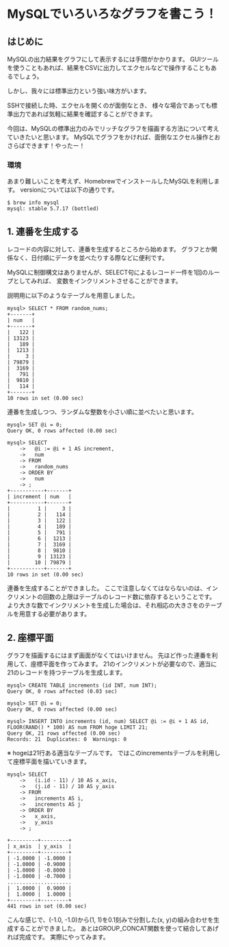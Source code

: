 # MySQLでいろいろなグラフを書こう！
## はじめに
MySQLの出力結果をグラフにして表示するには手間がかかります。
GUIツールを使うこともあれば、結果をCSVに出力してエクセルなどで操作することもあるでしょう。

しかし、我々には標準出力という強い味方がいます。

SSHで接続した時、エクセルを開くのが面倒なとき、
様々な場合であっても標準出力であれば気軽に結果を確認することができます。

今回は、MySQLの標準出力のみでリッチなグラフを描画する方法について考えていきたいと思います。
MySQLでグラフをかければ、面倒なエクセル操作とおさらばできます！やったー！

### 環境
あまり難しいことを考えず、HomebrewでインストールしたMySQLを利用します。
versionについては以下の通りです。

```
$ brew info mysql
mysql: stable 5.7.17 (bottled)
```

## 1. 連番を生成する
レコードの内容に対して、連番を生成するところから始めます。
グラフとか関係なく、日付順にデータを並べたりする際などに便利です。

MySQLに制御構文はありませんが、SELECT句によるレコード一件を1回のループとしてみれば、
変数をインクリメントさせることができます。

説明用に以下のようなテーブルを用意しました。
```
mysql> SELECT * FROM random_nums;
+-------+
| num   |
+-------+
|   122 |
| 13123 |
|   189 |
|  1213 |
|     3 |
| 79879 |
|  3169 |
|   791 |
|  9810 |
|   114 |
+-------+
10 rows in set (0.00 sec)
```
連番を生成しつつ、ランダムな整数を小さい順に並べたいと思います。

```
mysql> SET @i = 0;
Query OK, 0 rows affected (0.00 sec)

mysql> SELECT
    ->   @i := @i + 1 AS increment,
    ->   num
    -> FROM
    ->   random_nums
    -> ORDER BY
    ->   num
    -> ;
+-----------+-------+
| increment | num   |
+-----------+-------+
|         1 |     3 |
|         2 |   114 |
|         3 |   122 |
|         4 |   189 |
|         5 |   791 |
|         6 |  1213 |
|         7 |  3169 |
|         8 |  9810 |
|         9 | 13123 |
|        10 | 79879 |
+-----------+-------+
10 rows in set (0.00 sec)
```

連番を生成することができました。
ここで注意しなくてはならないのは、インクリメントの回数の上限はテーブルのレコード数に依存するということです。
より大きな数でインクリメントを生成した場合は、それ相応の大きさをのテーブルを用意する必要があります。


## 2. 座標平面
グラフを描画するにはまず画面がなくてはいけません。
先ほど作った連番を利用して、座標平面を作ってみます。
21のインクリメントが必要なので、適当に21のレコードを持つテーブルを生成します。

```
mysql> CREATE TABLE increments (id INT, num INT);
Query OK, 0 rows affected (0.03 sec)

mysql> SET @i = 0;
Query OK, 0 rows affected (0.00 sec)

mysql> INSERT INTO increments (id, num) SELECT @i := @i + 1 AS id, FLOOR(RAND() * 100) AS num FROM hoge LIMIT 21;
Query OK, 21 rows affected (0.00 sec)
Records: 21  Duplicates: 0  Warnings: 0
```
※ hogeは21行ある適当なテーブルです。
ではこのincrementsテーブルを利用して座標平面を描いていきます。

```
mysql> SELECT
    ->   (i.id - 11) / 10 AS x_axis,
    ->   (j.id - 11) / 10 AS y_axis
    -> FROM
    ->   increments AS i,
    ->   increments AS j
    -> ORDER BY
    ->   x_axis,
    ->   y_axis
    -> ;

+---------+---------+
| x_axis  | y_axis  |
+---------+---------+
| -1.0000 | -1.0000 |
| -1.0000 | -0.9000 |
| -1.0000 | -0.8000 |
| -1.0000 | -0.7000 |
.....................
|  1.0000 |  0.9000 |
|  1.0000 |  1.0000 |
+---------+---------+
441 rows in set (0.00 sec)
```
こんな感じで、(-1.0, -1.0)から(1, 1)を0.1刻みで分割した(x, y)の組み合わせを生成することができました。
あとはGROUP_CONCAT関数を使って結合してあげれば完成です。
実際にやってみます。
